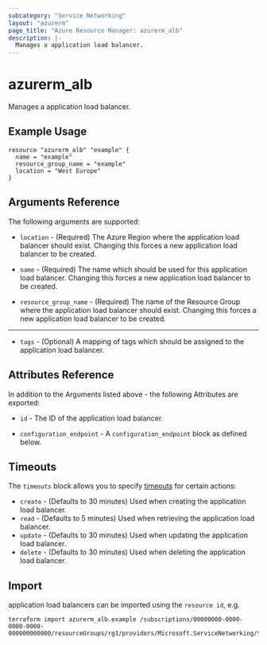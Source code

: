 ```yaml
---
subcategory: "Service Networking"
layout: "azurerm"
page_title: "Azure Resource Manager: azurerm_alb"
description: |-
  Manages a application load balancer.
---
```


# azurerm_alb

Manages a application load balancer.

## Example Usage

```hcl
resource "azurerm_alb" "example" {
  name = "example"
  resource_group_name = "example"
  location = "West Europe"
}
```

## Arguments Reference

The following arguments are supported:

* `location` - (Required) The Azure Region where the application load balancer should exist. Changing this forces a new application load balancer to be created.

* `name` - (Required) The name which should be used for this application load balancer. Changing this forces a new application load balancer to be created.

* `resource_group_name` - (Required) The name of the Resource Group where the application load balancer should exist. Changing this forces a new application load balancer to be created.

---

* `tags` - (Optional) A mapping of tags which should be assigned to the application load balancer.

## Attributes Reference

In addition to the Arguments listed above - the following Attributes are exported: 

* `id` - The ID of the application load balancer.

* `configuration_endpoint` - A `configuration_endpoint` block as defined below.

## Timeouts

The `timeouts` block allows you to specify [timeouts](https://www.terraform.io/language/resources/syntax#operation-timeouts) for certain actions:

* `create` - (Defaults to 30 minutes) Used when creating the application load balancer.
* `read` - (Defaults to 5 minutes) Used when retrieving the application load balancer.
* `update` - (Defaults to 30 minutes) Used when updating the application load balancer.
* `delete` - (Defaults to 30 minutes) Used when deleting the application load balancer.

## Import

application load balancers can be imported using the `resource id`, e.g.

```shell
terraform import azurerm_alb.example /subscriptions/00000000-0000-0000-0000-000000000000/resourceGroups/rg1/providers/Microsoft.ServiceNetworking/trafficControllers/alb1/
```
